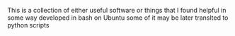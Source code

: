 This is a collection of either useful software or things that I found helpful in some way developed in bash on Ubuntu some of it may be later translted to python scripts
